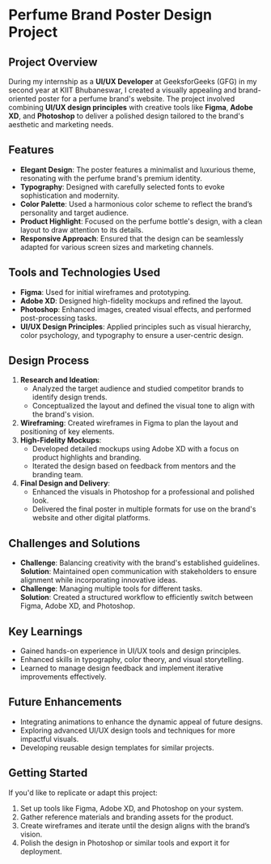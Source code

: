   <h1>Perfume Brand Poster Design Project</h1>

  <h2>Project Overview</h2>
    <p>
        During my internship as a <strong>UI/UX Developer</strong> at GeeksforGeeks (GFG) in my second year at KIIT Bhubaneswar, I created a visually appealing and brand-oriented poster for a perfume brand's website. The project involved combining <strong>UI/UX design principles</strong> with creative tools like <strong>Figma</strong>, <strong>Adobe XD</strong>, and <strong>Photoshop</strong> to deliver a polished design tailored to the brand's aesthetic and marketing needs.
    </p>
    <h2>Features</h2>
    <ul>
        <li><strong>Elegant Design</strong>: The poster features a minimalist and luxurious theme, resonating with the perfume brand's premium identity.</li>
        <li><strong>Typography</strong>: Designed with carefully selected fonts to evoke sophistication and modernity.</li>
        <li><strong>Color Palette</strong>: Used a harmonious color scheme to reflect the brand’s personality and target audience.</li>
        <li><strong>Product Highlight</strong>: Focused on the perfume bottle's design, with a clean layout to draw attention to its details.</li>
        <li><strong>Responsive Approach</strong>: Ensured that the design can be seamlessly adapted for various screen sizes and marketing channels.</li>
    </ul>
    <h2>Tools and Technologies Used</h2>
    <ul>
        <li><strong>Figma</strong>: Used for initial wireframes and prototyping.</li>
        <li><strong>Adobe XD</strong>: Designed high-fidelity mockups and refined the layout.</li>
        <li><strong>Photoshop</strong>: Enhanced images, created visual effects, and performed post-processing tasks.</li>
        <li><strong>UI/UX Design Principles</strong>: Applied principles such as visual hierarchy, color psychology, and typography to ensure a user-centric design.</li>
    </ul>
    <h2>Design Process</h2>
    <ol>
        <li><strong>Research and Ideation</strong>: 
            <ul>
                <li>Analyzed the target audience and studied competitor brands to identify design trends.</li>
                <li>Conceptualized the layout and defined the visual tone to align with the brand's vision.</li>
            </ul>
        </li>
        <li><strong>Wireframing</strong>: Created wireframes in Figma to plan the layout and positioning of key elements.</li>
        <li><strong>High-Fidelity Mockups</strong>: 
            <ul>
                <li>Developed detailed mockups using Adobe XD with a focus on product highlights and branding.</li>
                <li>Iterated the design based on feedback from mentors and the branding team.</li>
            </ul>
        </li>
        <li><strong>Final Design and Delivery</strong>: 
            <ul>
                <li>Enhanced the visuals in Photoshop for a professional and polished look.</li>
                <li>Delivered the final poster in multiple formats for use on the brand's website and other digital platforms.</li>
            </ul>
        </li>
    </ol>
    <h2>Challenges and Solutions</h2>
    <ul>
        <li><strong>Challenge</strong>: Balancing creativity with the brand's established guidelines.
            <br><strong>Solution</strong>: Maintained open communication with stakeholders to ensure alignment while incorporating innovative ideas.</li>
        <li><strong>Challenge</strong>: Managing multiple tools for different tasks.
            <br><strong>Solution</strong>: Created a structured workflow to efficiently switch between Figma, Adobe XD, and Photoshop.</li>
    </ul>
    <h2>Key Learnings</h2>
    <ul>
        <li>Gained hands-on experience in UI/UX tools and design principles.</li>
        <li>Enhanced skills in typography, color theory, and visual storytelling.</li>
        <li>Learned to manage design feedback and implement iterative improvements effectively.</li>
    </ul>
    <h2>Future Enhancements</h2>
    <ul>
        <li>Integrating animations to enhance the dynamic appeal of future designs.</li>
        <li>Exploring advanced UI/UX design tools and techniques for more impactful visuals.</li>
        <li>Developing reusable design templates for similar projects.</li>
    </ul>
    <h2>Getting Started</h2>
    <p>If you'd like to replicate or adapt this project:</p>
    <ol>
        <li>Set up tools like Figma, Adobe XD, and Photoshop on your system.</li>
        <li>Gather reference materials and branding assets for the product.</li>
        <li>Create wireframes and iterate until the design aligns with the brand’s vision.</li>
        <li>Polish the design in Photoshop or similar tools and export it for deployment.</li>
    </ol>

</body>
</html>

